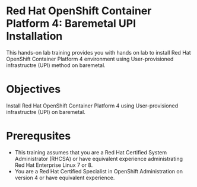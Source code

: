 # Red Hat OpenShift Container Platform 4: Baremetal UPI Installation

This hands-on lab training provides you with hands on lab to install Red Hat OpenShift Container Platform 4 environment using User-provisioned infrastructre (UPI) method on baremetal.

# Objectives

Install Red Hat OpenShift Container Platform 4 using User-provisioned infrastructre (UPI) on baremetal.

# Prerequsites

* This training assumes that you are a Red Hat Certified System Administrator (RHCSA) or have equivalent experience administrating Red Hat Enterprise Linux 7 or 8.
* You are a Red Hat Certified Specialist in OpenShift Administration on version 4 or have equivalent experience.